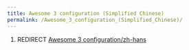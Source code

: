 ```yaml
---
title: Awesome 3 configuration (Simplified Chinese)
permalink: /Awesome_3_configuration_(Simplified_Chinese)/
---
```


1.  REDIRECT [Awesome 3 configuration/zh-hans](/Awesome_3_configuration/zh-hans "wikilink")
